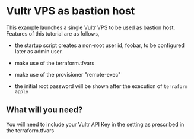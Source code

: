 # Vultr VPS as bastion host

This example launches a single Vultr VPS to be used as bastion host. 
Features of this tutorial are as follows,
  + the startup script creates a non-root user id, foobar, to be 
    configured later as admin user.

  + make use of the terraform.tfvars

  + make use of the provisioner "remote-exec"

  + the initial root password will be shown after the execution of
    `terraform apply` 

## What will you need?
You will need to include your Vultr API Key in the setting as
prescribed in the terraform.tfvars 

